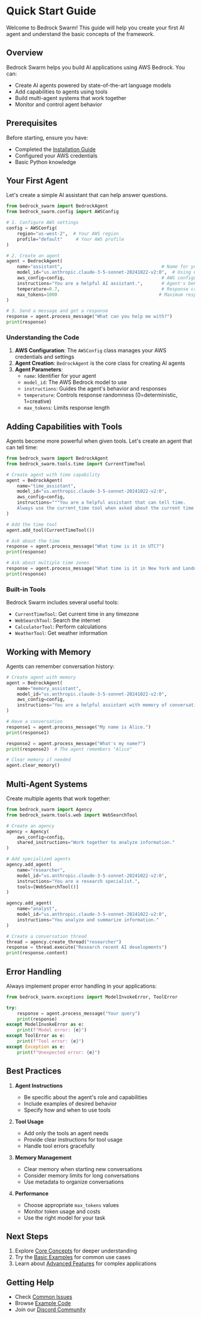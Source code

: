 # Quick Start Guide

Welcome to Bedrock Swarm! This guide will help you create your first AI agent and understand the basic concepts of the framework.

## Overview

Bedrock Swarm helps you build AI applications using AWS Bedrock. You can:
- Create AI agents powered by state-of-the-art language models
- Add capabilities to agents using tools
- Build multi-agent systems that work together
- Monitor and control agent behavior

## Prerequisites

Before starting, ensure you have:
- Completed the [Installation Guide](installation.md)
- Configured your AWS credentials
- Basic Python knowledge

## Your First Agent

Let's create a simple AI assistant that can help answer questions.

```python
from bedrock_swarm import BedrockAgent
from bedrock_swarm.config import AWSConfig

# 1. Configure AWS settings
config = AWSConfig(
    region="us-west-2",  # Your AWS region
    profile="default"     # Your AWS profile
)

# 2. Create an agent
agent = BedrockAgent(
    name="assistant",                                     # Name for your agent
    model_id="us.anthropic.claude-3-5-sonnet-20241022-v2:0",  # Using Claude 3.5
    aws_config=config,                                    # AWS configuration
    instructions="You are a helpful AI assistant.",       # Agent's behavior
    temperature=0.7,                                      # Response creativity (0-1)
    max_tokens=1000                                      # Maximum response length
)

# 3. Send a message and get a response
response = agent.process_message("What can you help me with?")
print(response)
```

### Understanding the Code

1. **AWS Configuration**: The `AWSConfig` class manages your AWS credentials and settings
2. **Agent Creation**: `BedrockAgent` is the core class for creating AI agents
3. **Agent Parameters**:
   - `name`: Identifier for your agent
   - `model_id`: The AWS Bedrock model to use
   - `instructions`: Guides the agent's behavior and responses
   - `temperature`: Controls response randomness (0=deterministic, 1=creative)
   - `max_tokens`: Limits response length

## Adding Capabilities with Tools

Agents become more powerful when given tools. Let's create an agent that can tell time:

```python
from bedrock_swarm import BedrockAgent
from bedrock_swarm.tools.time import CurrentTimeTool

# Create agent with time capability
agent = BedrockAgent(
    name="time_assistant",
    model_id="us.anthropic.claude-3-5-sonnet-20241022-v2:0",
    aws_config=config,
    instructions="""You are a helpful assistant that can tell time.
    Always use the current_time tool when asked about the current time."""
)

# Add the time tool
agent.add_tool(CurrentTimeTool())

# Ask about the time
response = agent.process_message("What time is it in UTC?")
print(response)

# Ask about multiple time zones
response = agent.process_message("What time is it in New York and London?")
print(response)
```

### Built-in Tools

Bedrock Swarm includes several useful tools:
- `CurrentTimeTool`: Get current time in any timezone
- `WebSearchTool`: Search the internet
- `CalculatorTool`: Perform calculations
- `WeatherTool`: Get weather information

## Working with Memory

Agents can remember conversation history:

```python
# Create agent with memory
agent = BedrockAgent(
    name="memory_assistant",
    model_id="us.anthropic.claude-3-5-sonnet-20241022-v2:0",
    aws_config=config,
    instructions="You are a helpful assistant with memory of conversations."
)

# Have a conversation
response1 = agent.process_message("My name is Alice.")
print(response1)

response2 = agent.process_message("What's my name?")
print(response2)  # The agent remembers "Alice"

# Clear memory if needed
agent.clear_memory()
```

## Multi-Agent Systems

Create multiple agents that work together:

```python
from bedrock_swarm import Agency
from bedrock_swarm.tools.web import WebSearchTool

# Create an agency
agency = Agency(
    aws_config=config,
    shared_instructions="Work together to analyze information."
)

# Add specialized agents
agency.add_agent(
    name="researcher",
    model_id="us.anthropic.claude-3-5-sonnet-20241022-v2:0",
    instructions="You are a research specialist.",
    tools=[WebSearchTool()]
)

agency.add_agent(
    name="analyst",
    model_id="us.anthropic.claude-3-5-sonnet-20241022-v2:0",
    instructions="You analyze and summarize information."
)

# Create a conversation thread
thread = agency.create_thread("researcher")
response = thread.execute("Research recent AI developments")
print(response.content)
```

## Error Handling

Always implement proper error handling in your applications:

```python
from bedrock_swarm.exceptions import ModelInvokeError, ToolError

try:
    response = agent.process_message("Your query")
    print(response)
except ModelInvokeError as e:
    print(f"Model error: {e}")
except ToolError as e:
    print(f"Tool error: {e}")
except Exception as e:
    print(f"Unexpected error: {e}")
```

## Best Practices

1. **Agent Instructions**
   - Be specific about the agent's role and capabilities
   - Include examples of desired behavior
   - Specify how and when to use tools

2. **Tool Usage**
   - Add only the tools an agent needs
   - Provide clear instructions for tool usage
   - Handle tool errors gracefully

3. **Memory Management**
   - Clear memory when starting new conversations
   - Consider memory limits for long conversations
   - Use metadata to organize conversations

4. **Performance**
   - Choose appropriate `max_tokens` values
   - Monitor token usage and costs
   - Use the right model for your task

## Next Steps

1. Explore [Core Concepts](../user-guide/core-concepts.md) for deeper understanding
2. Try the [Basic Examples](../examples/basic.md) for common use cases
3. Learn about [Advanced Features](../user-guide/advanced.md) for complex applications

## Getting Help

- Check [Common Issues](installation.md#common-issues-and-solutions)
- Browse [Example Code](../examples/)
- Join our [Discord Community](https://discord.gg/bedrock-swarm)
